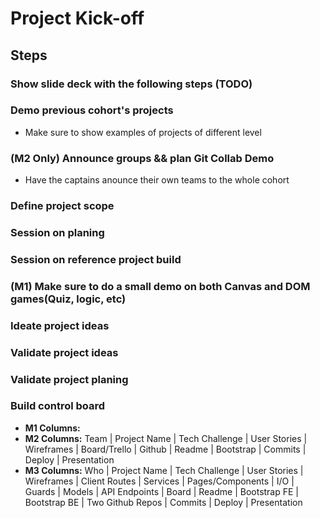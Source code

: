 # Project Kick-off

## Steps

### Show slide deck with the following steps (TODO)

### Demo previous cohort's projects
  - Make sure to show examples of projects of different level 

### (M2 Only) Announce groups && plan Git Collab Demo
  - Have the captains anounce their own teams to the whole cohort

### Define project scope

### Session on planing

### Session on reference project build

### (M1) Make sure to do a small demo on both Canvas and DOM games(Quiz, logic, etc)

### Ideate project ideas

### Validate project ideas

### Validate project planing

### Build control board
  - **M1 Columns:**
  - **M2 Columns:** Team | Project Name | Tech Challenge | User Stories | Wireframes | Board/Trello | Github | Readme | Bootstrap | Commits | Deploy | Presentation
  - **M3 Columns:** Who | Project Name | Tech Challenge | User Stories | Wireframes | Client Routes | Services | Pages/Components | I/O | Guards | Models | API Endpoints | Board | Readme | Bootstrap FE | Bootstrap BE | Two Github Repos | Commits | Deploy | Presentation
